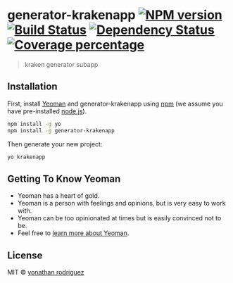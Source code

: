 # generator-krakenapp [![NPM version][npm-image]][npm-url] [![Build Status][travis-image]][travis-url] [![Dependency Status][daviddm-image]][daviddm-url] [![Coverage percentage][coveralls-image]][coveralls-url]
> kraken generator subapp

## Installation

First, install [Yeoman](http://yeoman.io) and generator-krakenapp using [npm](https://www.npmjs.com/) (we assume you have pre-installed [node.js](https://nodejs.org/)).

```bash
npm install -g yo
npm install -g generator-krakenapp
```

Then generate your new project:

```bash
yo krakenapp
```

## Getting To Know Yeoman

 * Yeoman has a heart of gold.
 * Yeoman is a person with feelings and opinions, but is very easy to work with.
 * Yeoman can be too opinionated at times but is easily convinced not to be.
 * Feel free to [learn more about Yeoman](http://yeoman.io/).

## License

MIT © [yonathan rodriguez]()


[npm-image]: https://badge.fury.io/js/generator-krakenapp.svg
[npm-url]: https://npmjs.org/package/generator-krakenapp
[travis-image]: https://travis-ci.org/jorguezz/generator-krakenapp.svg?branch=master
[travis-url]: https://travis-ci.org/jorguezz/generator-krakenapp
[daviddm-image]: https://david-dm.org/jorguezz/generator-krakenapp.svg?theme=shields.io
[daviddm-url]: https://david-dm.org/jorguezz/generator-krakenapp
[coveralls-image]: https://coveralls.io/repos/jorguezz/generator-krakenapp/badge.svg
[coveralls-url]: https://coveralls.io/r/jorguezz/generator-krakenapp

